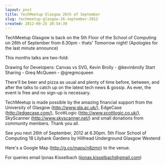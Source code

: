 ```yaml
---
layout: post
title: TechMeetup Glasgow 26th of September
slug: techmeetup-glasgow-26-september-2012
created: 2012-09-25 20:54:39
---
```


TechMeetup Glasgow is back on the 5th Floor of the School of Computing on 26th of September from 6.30pm - thats' Tomorrow night! (Apologies for the last minute announce)

This months talks are two-fold:

Drawing for Developers: Canvas vs SVG, Kevin Brolly - @kevinbrolly
Start Sharing - Greq McQueen - @gregmcqueen

There'll be beer and pizza as usual and plenty of time before, between, and after the talks to catch up on the latest tech news & gossip. As ever, the event is free and no sign-up is necessary.

TechMeetup is made possible by the amazing financial support from the University of Glasgow (http://www.gla.ac.uk/), EdgeCase (http://edgecase.com/), ScottLogic (http://www.scottlogic.co.uk/), SkyScanner (http://www.skyscanner.net/) and small donations from community members. Thank you all.

See you next 26th of September, 2012 at 6.30pm.
5th Floor
School of Computing
18 Lilybank Gardens
by Hillhead Underground
Glasgow Westend


Here's a Google Map (http://g.co/maps/n8zmn) to the venue.


For queries email Ijonas Kisselbach (ijonas.kisselbach@gmail.com)